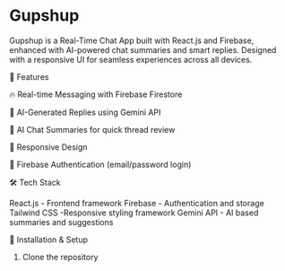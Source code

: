 # Gupshup

Gupshup is a Real-Time Chat App built with React.js and Firebase, enhanced with AI-powered chat summaries and smart replies. Designed with a responsive UI for seamless experiences across all devices.

🚀 Features

🔥 Real-time Messaging with Firebase Firestore

🤖 AI-Generated Replies using Gemini API 

🧠 AI Chat Summaries for quick thread review

📱 Responsive Design 

🔐 Firebase Authentication (email/password login)

🛠️ Tech Stack

React.js	- Frontend framework
Firebase	- Authentication and storage 
Tailwind CSS	-Responsive styling framework
Gemini API	- AI based summaries and suggestions

🔧 Installation & Setup
1. Clone the repository
